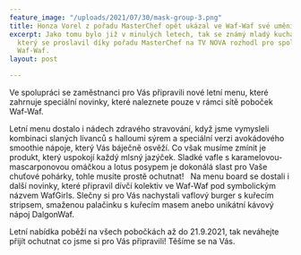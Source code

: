 ```yaml
---
feature_image: "/uploads/2021/07/30/mask-group-3.png"
title: Honza Vorel z pořadu MasterChef opět ukázal ve Waf-Waf své umění!
excerpt: Jako tomu bylo již v minulých letech, tak se známý mladý kuchař Jan Vorel,
  který se proslavil díky pořadu MasterChef na TV NOVA rozhodl pro spolupráci se značkou
  Waf-Waf.
layout: post

---
```

 Ve spolupráci se zaměstnanci pro Vás připravili nové letní menu, které zahrnuje speciální novinky, které naleznete pouze v rámci sítě poboček Waf-Waf. 

Letní menu dostalo i nádech zdravého stravování, když jsme vymysleli kombinaci slaných lívanců s halloumi sýrem a speciální verzi avokádového smoothie nápoje, který Vás báječně osvěží. Co však musíme zmínit je produkt, který uspokojí každý mlsný jazýček. Sladké vafle s karamelovou-mascarponovou omáčkou a lotus posypem je dokonálá slast pro Vaše chuťové pohárky, tohle musíte prostě ochutnat!   Na menu board se dostali i další novinky, které připravil dívčí kolektiv ve Waf-Waf pod symbolickým názvem WafGirls. Slečny si pro Vás nachystali vaflový burger s kuřecím stripsem, smaženou palačinku s kuřecím masem anebo unikátní kávový nápoj DalgonWaf. 

Letní nabídka poběží na všech pobočkách až do 21.9.2021, tak neváhejte přijít ochutnat co jsme si pro Vás připravili! Těšíme se na Vás.